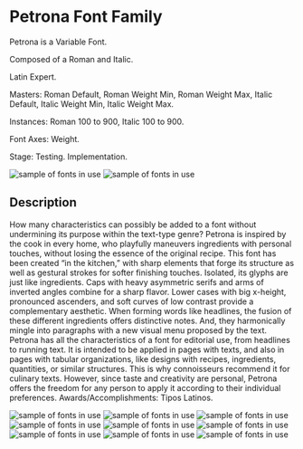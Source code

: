 # Petrona Font Family 

Petrona is a Variable Font.

Composed of a Roman and Italic.

Latin Expert. 

Masters: Roman Default, Roman Weight Min, Roman Weight Max, Italic Default, Italic Weight Min, Italic Weight Max.

Instances: Roman 100 to 900, Italic 100 to 900.

Font Axes: Weight.

Stage: Testing. Implementation.

![sample of fonts in use](Proofs/PDF&JPG/ProofWIPPetronaSpecimenHoriz-1.jpg)
![sample of fonts in use](Proofs/PDF&JPG/ProofWIPPetronaSpecimenHoriz-2.jpg)


## Description 

How many characteristics can possibly be added to a font without undermining its purpose within the text-type genre? Petrona is inspired by the cook in every home, who playfully maneuvers ingredients with personal touches, without losing the essence of the original recipe. This font has been created “in the kitchen,” with sharp elements that forge its structure as well as gestural strokes for softer finishing touches. Isolated, its glyphs are just like ingredients. Caps with heavy asymmetric serifs and arms of inverted angles combine for a sharp flavor. Lower cases with big x-height, pronounced ascenders, and soft curves of low contrast provide a complementary aesthetic. When forming words like headlines, the fusion of these different ingredients offers distinctive notes. And, they harmonically mingle into paragraphs with a new visual menu proposed by the text. Petrona has all the characteristics of a font for editorial use, from headlines to running text. It is intended to be applied in pages with texts, and also in pages with tabular organizations, like designs with recipes, ingredients, quantities, or similar structures. This is why connoisseurs recommend it for culinary texts. However, since taste and creativity are personal, Petrona offers the freedom for any person to apply it according to their individual preferences. Awards/Accomplishments: Tipos Latinos. 

![sample of fonts in use](Proofs/PDF&JPG/ProofWIPPetronaSpecimenVert-1.jpg)
![sample of fonts in use](Proofs/PDF&JPG/ProofWIPPetronaSpecimenVert-2.jpg)
![sample of fonts in use](Proofs/PDF&JPG/ProofWIPPetronaSpecimenVert-3.jpg)
![sample of fonts in use](Proofs/PDF&JPG/ProofWIPPetronaSpecimenVert-4.jpg)
![sample of fonts in use](Proofs/PDF&JPG/ProofWIPPetronaSpecimenVert-5.jpg)
![sample of fonts in use](Proofs/PDF&JPG/ProofWIPPetronaSpecimenVert-6.jpg)
![sample of fonts in use](Proofs/PDF&JPG/ProofWIPPetronaSpecimenVert-7.jpg)
![sample of fonts in use](Proofs/PDF&JPG/ProofWIPPetronaSpecimenVert-8.jpg)
![sample of fonts in use](Proofs/PDF&JPG/ProofWIPPetronaSpecimenVert-9.jpg)
